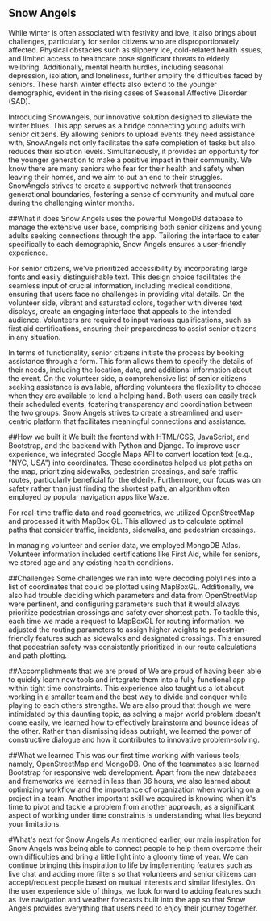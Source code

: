 ## Snow Angels 
While winter is often associated with festivity and love, it also brings about challenges, particularly for senior citizens who are disproportionately affected. Physical obstacles such as slippery ice, cold-related health issues, and limited access to healthcare pose significant threats to elderly wellbring. Additionally, mental health hurdles, including seasonal depression, isolation, and loneliness, further amplify the difficulties faced by seniors. These harsh winter effects also extend to the younger demographic, evident in the rising cases of Seasonal Affective Disorder (SAD).

Introducing SnowAngels, our innovative solution designed to alleviate the winter blues. This app serves as a bridge connecting young adults with senior citizens. By allowing seniors to upload events they need assistance with, SnowAngels not only facilitates the safe completion of tasks but also reduces their isolation levels. Simultaneously, it provides an opportunity for the younger generation to make a positive impact in their community. We know there are many seniors who fear for their health and safety when leaving their homes, and we aim to put an end to their struggles. SnowAngels strives to create a supportive network that transcends generational boundaries, fostering a sense of community and mutual care during the challenging winter months.

##What it does
Snow Angels uses the powerful MongoDB database to manage the extensive user base, comprising both senior citizens and young adults seeking connections through the app. Tailoring the interface to cater specifically to each demographic, Snow Angels ensures a user-friendly experience.

For senior citizens, we've prioritized accessibility by incorporating large fonts and easily distinguishable text. This design choice facilitates the seamless input of crucial information, including medical conditions, ensuring that users face no challenges in providing vital details. On the volunteer side, vibrant and saturated colors, together with diverse text displays, create an engaging interface that appeals to the intended audience. Volunteers are required to input various qualifications, such as first aid certifications, ensuring their preparedness to assist senior citizens in any situation.

In terms of functionality, senior citizens initiate the process by booking assistance through a form. This form allows them to specify the details of their needs, including the location, date, and additional information about the event. On the volunteer side, a comprehensive list of senior citizens seeking assistance is available, affording volunteers the flexibility to choose when they are available to lend a helping hand. Both users can easily track their scheduled events, fostering transparency and coordination between the two groups. Snow Angels strives to create a streamlined and user-centric platform that facilitates meaningful connections and assistance.


##How we built it
We built the frontend with HTML/CSS, JavaScript, and Bootstrap, and the backend with Python and Django. To improve user experience, we integrated Google Maps API to convert location text (e.g., "NYC, USA") into coordinates. These coordinates helped us plot paths on the map, prioritizing sidewalks, pedestrian crossings, and safe traffic routes, particularly beneficial for the elderly. Furthermore, our focus was on safety rather than just finding the shortest path, an algorithm often employed by popular navigation apps like Waze.

For real-time traffic data and road geometries, we utilized OpenStreetMap and processed it with MapBox GL. This allowed us to calculate optimal paths that consider traffic, incidents, sidewalks, and pedestrian crossings.

In managing volunteer and senior data, we employed MongoDB Atlas. Volunteer information included certifications like First Aid, while for seniors, we stored age and any existing health conditions.

##Challenges
Some challenges we ran into were decoding polylines into a list of coordinates that could be plotted using MapBoxGL. Additionally, we also had trouble deciding which parameters and data from OpenStreetMap were pertinent, and configuring parameters such that it would always prioritize pedestrian crossings and safety over shortest path. To tackle this, each time we made a request to MapBoxGL for routing information, we adjusted the routing parameters to assign higher weights to pedestrian-friendly features such as sidewalks and designated crossings. This ensured that pedestrian safety was consistently prioritized in our route calculations and path plotting.

##Accomplishments that we are proud of 
We are proud of having been able to quickly learn new tools and integrate them into a fully-functional app within tight time constraints. This experience also taught us a lot about working in a smaller team and the best way to divide and conquer while playing to each others strengths. We are also proud that though we were intimidated by this daunting topic, as solving a major world problem doesn't come easily, we learned how to effectively brainstorm and bounce ideas of the other. Rather than dismissing ideas outright, we learned the power of constructive dialogue and how it contributes to innovative problem-solving.

##What we learned
This was our first time working with various tools; namely, OpenStreetMap and MongoDB. One of the teammates also learned Bootstrap for responsive web development. Apart from the new databases and frameworks we learned in less than 36 hours, we also learned about optimizing workflow and the importance of organization when working on a project in a team. Another important skill we acquired is knowing when it's time to pivot and tackle a problem from another approach, as a significant aspect of working under time constraints is understanding what lies beyond your limitations.

#What's next for Snow Angels
As mentioned earlier, our main inspiration for Snow Angels was being able to connect people to help them overcome their own difficulties and bring a little light into a gloomy time of year. We can continue bringing this inspiration to life by implementing features such as live chat and adding more filters so that volunteers and senior citizens can accept/request people based on mutual interests and similar lifestyles. On the user experience side of things, we look forward to adding features such as live navigation and weather forecasts built into the app so that Snow Angels provides everything that users need to enjoy their journey together.


